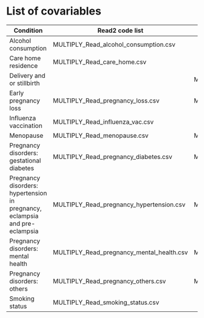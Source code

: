 # List of covariables


| **Condition**                                                                 | **Read2 code list**                       | **ICD-10 code list**                       | **OPCS code list**                     | **Prodcode codelist**           |
|-------------------------------------------------------------------------------|-------------------------------------------|--------------------------------------------|----------------------------------------|---------------------------------|
| Alcohol consumption                                                           | MULTIPLY_Read_alcohol_consumption.csv     |                                            |                                        |                                 |
| Care home residence                                                           | MULTIPLY_Read_care_home.csv               |                                            |                                        |                                 |
| Delivery and or stillbirth                                                    |                                           | MULTIPLY_ICD10_delivery_stillbirth.csv     | MULTIPLY_OPCS4_delivery_stillbirth.csv |                                 |
| Early pregnancy loss                                                          | MULTIPLY_Read_pregnancy_loss.csv          | MULTIPLY_ICD10_pregnancy_loss.csv          | MULTIPLY_OPCS4_pregnancy_loss.csv      |                                 |
| Influenza vaccination                                                         | MULTIPLY_Read_influenza_vac.csv           |                                            |                                        |                                 |
| Menopause                                                                     | MULTIPLY_Read_menopause.csv               | MULTIPLY_ICD10_menopause.csv               |                                        | MULTIPLY_Prodcode_menopause.csv |
| Pregnancy disorders: gestational diabetes                                     | MULTIPLY_Read_pregnancy_diabetes.csv      | MULTIPLY_ICD10_pregnancy_diabetes.csv      |                                        |                                 |
| Pregnancy disorders: hypertension in   pregnancy, eclampsia and pre-eclampsia | MULTIPLY_Read_pregnancy_hypertension.csv  | MULTIPLY_ICD10_pregnancy_hypertension.csv  |                                        |                                 |
| Pregnancy disorders: mental health                                            | MULTIPLY_Read_pregnancy_mental_health.csv | MULTIPLY_ICD10_pregnancy_mental_health.csv |                                        |                                 |
| Pregnancy disorders: others                                                   | MULTIPLY_Read_pregnancy_others.csv        | MULTIPLY_ICD10_pregnancy_others.csv        |                                        |                                 |
| Smoking status                                                                | MULTIPLY_Read_smoking_status.csv          |                                            |                                        |                                 |
